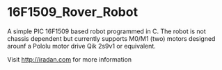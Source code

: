 16F1509_Rover_Robot
===================

A simple PIC 16F1509 based robot programmed in C. 
The robot is not chassis dependent but currently supports M0/M1 (two) motors designed arounf a Pololu motor drive 
Qik 2s9v1 or equivalent.

Visit http://iradan.com for more information
